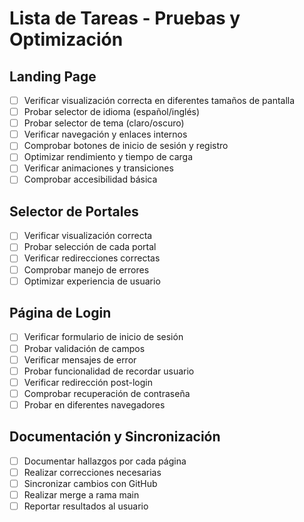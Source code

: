 # Lista de Tareas - Pruebas y Optimización

## Landing Page
- [ ] Verificar visualización correcta en diferentes tamaños de pantalla
- [ ] Probar selector de idioma (español/inglés)
- [ ] Probar selector de tema (claro/oscuro)
- [ ] Verificar navegación y enlaces internos
- [ ] Comprobar botones de inicio de sesión y registro
- [ ] Optimizar rendimiento y tiempo de carga
- [ ] Verificar animaciones y transiciones
- [ ] Comprobar accesibilidad básica

## Selector de Portales
- [ ] Verificar visualización correcta
- [ ] Probar selección de cada portal
- [ ] Verificar redirecciones correctas
- [ ] Comprobar manejo de errores
- [ ] Optimizar experiencia de usuario

## Página de Login
- [ ] Verificar formulario de inicio de sesión
- [ ] Probar validación de campos
- [ ] Verificar mensajes de error
- [ ] Probar funcionalidad de recordar usuario
- [ ] Verificar redirección post-login
- [ ] Comprobar recuperación de contraseña
- [ ] Probar en diferentes navegadores

## Documentación y Sincronización
- [ ] Documentar hallazgos por cada página
- [ ] Realizar correcciones necesarias
- [ ] Sincronizar cambios con GitHub
- [ ] Realizar merge a rama main
- [ ] Reportar resultados al usuario
